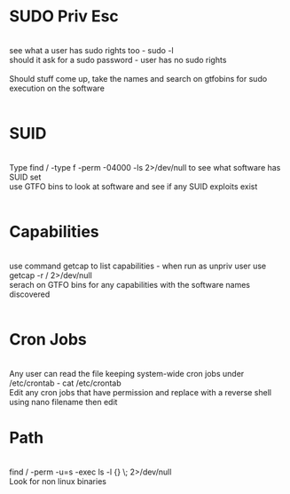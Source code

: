 <h1> SUDO Priv Esc </h1> <br>
see what a user has sudo rights too - sudo -l <br>
should it ask for a sudo password - user has no sudo rights <br>
<br>
Should stuff come up, take the names and search on gtfobins for sudo execution on the software <br>
<br>
<h1> SUID </h1><br>
Type find / -type f -perm -04000 -ls 2>/dev/null to see what software has SUID set <br>
use GTFO bins to look at software and see if any SUID exploits exist <br>
<br>
<h1> Capabilities </h1><br>
use command getcap to list capabilities - when run as unpriv user use getcap -r / 2>/dev/null <br>
serach on GTFO bins for any capabilities with the software names discovered <br>
<br>
<h1> Cron Jobs </h1><br>
Any user can read the file keeping system-wide cron jobs under /etc/crontab - cat /etc/crontab <br>
Edit any cron jobs that have permission and replace with a reverse shell using nano filename then edit
<br>
<h1> Path </h1><br>
find / -perm -u=s -exec ls -l {} \; 2>/dev/null <br>
Look for non linux binaries <br>
